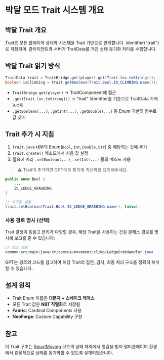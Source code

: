 # 박달 모드 Trait 시스템 개요

## 박달 Trait 개요

Trait은 모든 플레이어 상태와 시스템을 Trait 기반으로 관리합니다. Identifier("trait")로 저장되며, 클라이언트와 서버가 TraitData를 거친 상태 동기화 처리를 수행합니다.

## 박달 Trait 읽기 방식

```java
TraitData trait = TraitBridge.get(player).get(Trait.loc.toString());
boolean isClimbing = trait.getBoolean(Trait.Bool.IS_CLIMBING.name());
```

- `TraitBridge.get(player)` → TraitComponent에 접근
- `.get(Trait.loc.toString())` → "trait" Identifier를 기준으로 TraitData 가져\uc옴
- `.getBoolean(...)`, `.getInt(...)`, `.getDouble(...)` 등 Enum 기반의 함수로 값 찾기

## Trait 추가 시 지침

1. `Trait.java` 내부의 Enum(`Bool`, `Int`, `Double`, `Str`) 중 해당되는 것에 추가
2. `Trait.create()` 메소드에서 처음 값 설정
3. 필요에 따라 `.setBoolean(...)`, `.setInt(...)` 등의 메소드 사용

> ⚠️ Trait이 추가되면 GPT에게 통지해 최신화를 요청해주세요.

```java
public enum Bool {
    ...
    IS_LEDGE_GRABBING
}

// 초기값 설정
trait.setBoolean(Trait.Bool.IS_LEDGE_GRABBING.name(), false);
```

### 사용 경로 명시 (선택)

Trait 결정이 힘들고 분리가 다양할 경우, 해당 Trait을 사용하는 건설 클래스 경로를 명시해 보고를 줄 수 있습니다:

```java
// 참조 경로
common/src/main/java/kr/cantua/movement/climb/LedgeGrabHandler.java
```

GPT는 경로의 코드를 참고하여 해당 Trait의 접견, 감지, 최종 처리 구조를 정확히 해석할 수 있습니다.

## 설계 원칙

- Trait Enum 이름은 **대문자 + 스네이크 케이스**
- 모든 Trait 값은 **NBT 직렬화**로 저장됨
- **Fabric**: Cardinal Components 사용
- **NeoForge**: Custom Capability 구현

## 참고

이 Trait 구조는 [SmartMoving](https://github.com/makamys/SmartMoving) 모드의 상태 처리에서 영감을 받아
멀티플레이어 환경에서 효율적으로 상태를 동기화할 수 있도록 설계되었습니다.

